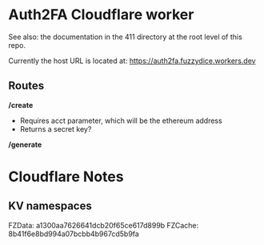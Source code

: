 # Auth2FA Cloudflare worker

See also: the documentation in the 411 directory at the root level of this repo.

Currently the host URL is located at: https://auth2fa.fuzzydice.workers.dev

## Routes



**/create**

* Requires acct parameter, which will be the ethereum address
* Returns a secret key?

**/generate**



# Cloudflare Notes

## KV namespaces

FZData:  a1300aa7626641dcb20f65ce617d899b
FZCache: 8b41f6e8bd994a07bcbb4b967cd5b9fa
